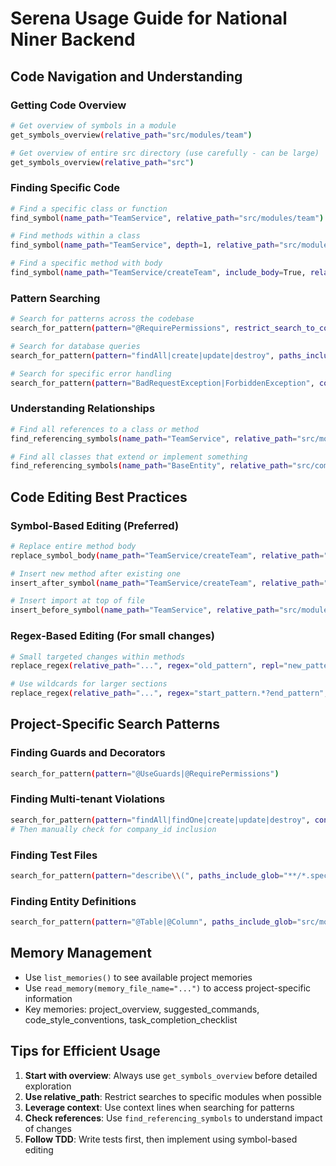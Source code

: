 # Serena Usage Guide for National Niner Backend

## Code Navigation and Understanding

### Getting Code Overview
```bash
# Get overview of symbols in a module
get_symbols_overview(relative_path="src/modules/team")

# Get overview of entire src directory (use carefully - can be large)
get_symbols_overview(relative_path="src")
```

### Finding Specific Code
```bash
# Find a specific class or function
find_symbol(name_path="TeamService", relative_path="src/modules/team")

# Find methods within a class
find_symbol(name_path="TeamService", depth=1, relative_path="src/modules/team/team.service.ts")

# Find a specific method with body
find_symbol(name_path="TeamService/createTeam", include_body=True, relative_path="src/modules/team/team.service.ts")
```

### Pattern Searching
```bash
# Search for patterns across the codebase
search_for_pattern(pattern="@RequirePermissions", restrict_search_to_code_files=True)

# Search for database queries
search_for_pattern(pattern="findAll|create|update|destroy", paths_include_glob="src/modules/**/*.ts")

# Search for specific error handling
search_for_pattern(pattern="BadRequestException|ForbiddenException", context_lines_before=2, context_lines_after=2)
```

### Understanding Relationships
```bash
# Find all references to a class or method
find_referencing_symbols(name_path="TeamService", relative_path="src/modules/team/team.service.ts")

# Find all classes that extend or implement something
find_referencing_symbols(name_path="BaseEntity", relative_path="src/common/entities/base.entity.ts")
```

## Code Editing Best Practices

### Symbol-Based Editing (Preferred)
```bash
# Replace entire method body
replace_symbol_body(name_path="TeamService/createTeam", relative_path="src/modules/team/team.service.ts", body="...")

# Insert new method after existing one
insert_after_symbol(name_path="TeamService/createTeam", relative_path="src/modules/team/team.service.ts", body="...")

# Insert import at top of file
insert_before_symbol(name_path="TeamService", relative_path="src/modules/team/team.service.ts", body="import { ... } from '...';\n")
```

### Regex-Based Editing (For small changes)
```bash
# Small targeted changes within methods
replace_regex(relative_path="...", regex="old_pattern", repl="new_pattern")

# Use wildcards for larger sections
replace_regex(relative_path="...", regex="start_pattern.*?end_pattern", repl="new_content")
```

## Project-Specific Search Patterns

### Finding Guards and Decorators
```bash
search_for_pattern(pattern="@UseGuards|@RequirePermissions")
```

### Finding Multi-tenant Violations
```bash
search_for_pattern(pattern="findAll|findOne|create|update|destroy", context_lines_before=3, context_lines_after=3)
# Then manually check for company_id inclusion
```

### Finding Test Files
```bash
search_for_pattern(pattern="describe\\(", paths_include_glob="**/*.spec.ts")
```

### Finding Entity Definitions
```bash
search_for_pattern(pattern="@Table|@Column", paths_include_glob="src/modules/**/entities/*.ts")
```

## Memory Management
- Use `list_memories()` to see available project memories
- Use `read_memory(memory_file_name="...")` to access project-specific information
- Key memories: project_overview, suggested_commands, code_style_conventions, task_completion_checklist

## Tips for Efficient Usage
1. **Start with overview**: Always use `get_symbols_overview` before detailed exploration
2. **Use relative_path**: Restrict searches to specific modules when possible
3. **Leverage context**: Use context lines when searching for patterns
4. **Check references**: Use `find_referencing_symbols` to understand impact of changes
5. **Follow TDD**: Write tests first, then implement using symbol-based editing